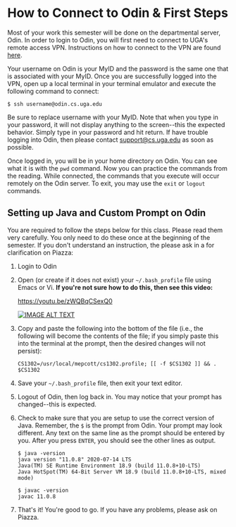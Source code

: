 # How to Connect to Odin & First Steps

Most of your work this semester will be done on the departmental server, Odin.
In order to login to Odin, you will first need to connect to UGA's remote access
VPN. Instructions on how to connect to the VPN are found [here](https://eits.uga.edu/access_and_security/infosec/tools/vpn/).

Your username on Odin is your MyID and the password is the same one that is associated
with your MyID. Once you are successfully logged into the VPN, open up a local terminal 
in your terminal emulator and execute the following command to connect:

```
$ ssh username@odin.cs.uga.edu
``` 
 
Be sure to replace username with your MyID.
Note that when you type in your password, it will not display anything to the 
screen--this the expected behavior. Simply type in your password and hit return. 
If have trouble logging into Odin, then please contact support@cs.uga.edu 
as soon as possible.
 
Once logged in, you will be in your home directory on Odin. 
You can see what it is with the `pwd` command. Now you can practice the commands 
from the reading. While connected, the commands that you execute will occur remotely 
on the Odin server. To exit, you may use the `exit` or `logout` commands. 
 
## Setting up Java and Custom Prompt on Odin
 
You are required to follow the steps below for this class. 
Please read them very carefully. You only need to do these once at the beginning of the semester. 
If you don't understand an instruction, the please ask in a for clarification on Piazza:
 
1. Login to Odin

1. Open (or create if it does not exist) your `~/.bash_profile` file using Emacs or Vi.
   **If you're not sure how to do this, then see this video:**
   
   https://youtu.be/zWQBqCSexQ0

   <a href="https://www.youtube.com/watch?v=zWQBqCSexQ0">
   <img src="https://img.youtube.com/vi/zWQBqCSexQ0/0.jpg?20190817_0" alt="IMAGE ALT TEXT">
   </a>
   

1. Copy and paste the following into the bottom of the file (i.e., the following will become
   the contents of the file; if you simply paste this into the terminal at the prompt,
   then the desired changes will not persist):

   ```
   CS1302=/usr/local/mepcott/cs1302.profile; [[ -f $CS1302 ]] && . $CS1302
   ```

1. Save your `~/.bash_profile` file, then exit your text editor.

1. Logout of Odin, then log back in. You may notice that your prompt has changed--this is expected.

1. Check to make sure that you are setup to use the correct version of Java. Remember, the `$` is the prompt from
   Odin. Your prompt may look different. Any text on the same line as the prompt should be entered by you. After you
   press `ENTER`, you should see the other lines as output.

   ```
   $ java -version
   java version "11.0.8" 2020-07-14 LTS
   Java(TM) SE Runtime Environment 18.9 (build 11.0.8+10-LTS)
   Java HotSpot(TM) 64-Bit Server VM 18.9 (build 11.0.8+10-LTS, mixed mode)
   ```
   
   ```
   $ javac -version
   javac 11.0.8
   ```

1. That's it! You're good to go. If you have any problems, please ask on Piazza.
